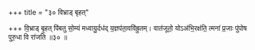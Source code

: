 +++
title = "३० विभ्राड् बृहत्"

+++
वि॒भ्राड् बृ॒हत् पि॑बतु सो॒म्यं मध्वायु॒र्दध॑द् य॒ज्ञप॑ता॒ववि॑ह्रुतम्। वात॑जूतो॒ योऽअ॑भि॒रक्ष॑ति॒ त्मना॑ प्र॒जाः पु॑पोष पुरु॒धा वि रा॑जति ॥३० ॥